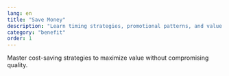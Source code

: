```yaml
---
lang: en
title: "Save Money"
description: "Learn timing strategies, promotional patterns, and value comparison techniques to get premium flowers at the best possible prices throughout the year."
category: "benefit"
order: 1
---
```


Master cost-saving strategies to maximize value without compromising quality.
